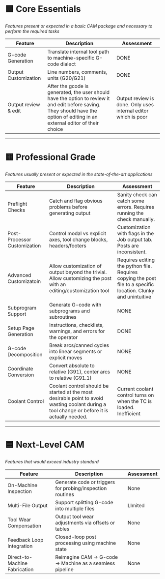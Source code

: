 
# 🟩 Core Essentials
*Features present or expected in a basic CAM package and necessary to perform the required tasks*

| Feature              | Description                                                     | Assessment |
| -------------------- | --------------------------------------------------------------- | ---------- |
| G-code Generation    | Translate internal tool path to machine-specific G-code dialect | DONE       |
| Output Customization | Line numbers, comments, units (G20/G21)                         | DONE       |
| Output review & edit | After the gcode is generated, the user should have the option to review it and edit before saving. They should have the option of editing in an external editor of their choice | Output review is done.  Only uses internal editor which is poor |

---

# 🟨 Professional Grade
*Features usually present or expected in the state-of-the-art applications*

| Feature                      | Description                                                                                                                                  | Assessment                                                                                                          |
| ---------------------------- | -------------------------------------------------------------------------------------------------------------------------------------------- | ------------------------------------------------------------------------------------------------------------------- |
| Preflight Checks             | Catch and flag obvious problems before generating output                                                                                     | Sanity check can catch some errors.  Requires running the check manually.                                           |
| Post-Processor Customization | Control modal vs explicit axes, tool change blocks, headers/footers                                                                          | Customization with flags in the Job output tab.  Posts are inconsistent.                                            |
| Advanced Customizatoin       | Allow customization of output beyond the trivial. Allow customizing the post with an editing/customization tool                              | Requires editing the python file.<br>Requires copying the post file to a specific location.  Clunky and unintuitive |
| Subprogram Support           | Generate G-code with subprograms and subroutines                                                                                             | NONE                                                                                                                |
| Setup Page Generation        | Instructions, checklists, warnings, and errors for the operator                                                                              | DONE                                                                                                                |
| G-code Decomposition         | Break arcs/canned cycles into linear segments or explicit moves                                                                              | NONE                                                                                                                |
| Coordinate Conversion        | Convert absolute to relative (G91), center arcs to relative (G91.1)                                                                          | NONE                                                                                                                |
| Coolant Control              | Coolant control should be started at the most desirable point to avoid wasting coolant during a tool change or before it is actually needed. | Current coolant control turns on when the TC is loaded.  Inefficient                                                |

---

# 🟦 Next-Level CAM
*Features that would exceed industry standard*

| Feature                       | Description                                               | Assessment |
| ----------------------------- | --------------------------------------------------------- | ---------- |
| On-Machine Inspection         | Generate code or triggers for probing/inspection routines | None       |
| Multi-File Output             | Support splitting G-code into multiple files              | LImited    |
| Tool Wear Compensation        | Output tool wear adjustments via offsets or tables        | None       |
| Feedback Loop Integration     | Closed-loop post processing using machine state           | None       |
| Direct-to-Machine Fabrication | Reimagine CAM → G-code → Machine as a seamless pipeline   | None       |
